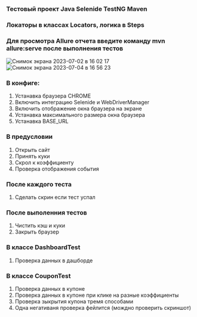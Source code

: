 ### Тестовый проект Java Selenide TestNG Maven
### Локаторы в классах Locators, логика в Steps
### Для просмотра Allure отчета введите команду mvn allure:serve после выполнения тестов
![Снимок экрана 2023-07-02 в 16 02 17](https://github.com/Uladzislau1996/Selenide_TestNG/assets/39631679/9479f021-6260-46c7-a4b5-ea4d65fe704e)
![Снимок экрана 2023-07-04 в 16 56 23](https://github.com/Uladzislau1996/Selenide_TestNG/assets/39631679/41225e51-c980-476e-8ec3-9ad3e8032caf)




### В конфиге:
1. Устанавка браузера CHROME
2. Включить интеграцию Selenide и WebDriverManager
3. Включить отображение окна браузера на экране
4. Устанавка максимального размера окна браузера
5. Устанавка BASE_URL

### В предусловии
1. Открыть сайт
2. Принять куки
3. Скрол к коэффициенту
4. Проверка отображения события

### После каждого теста
1. Сделать скрин если тест успал

### После выполенния тестов
1. Чистить кэш и куки
2. Закрыть браузер

### В классе DashboardTest
1. Проверка данных в дашборде

### В классе CouponTest
1. Проверка данных в купоне
1. Проверка данных в купоне при клике на разные коэффициенты
2. Проверка зыкрытия купона тремя способами
3. Одна негативаня проверка фейлится (мождно проверить скриншот)


 
